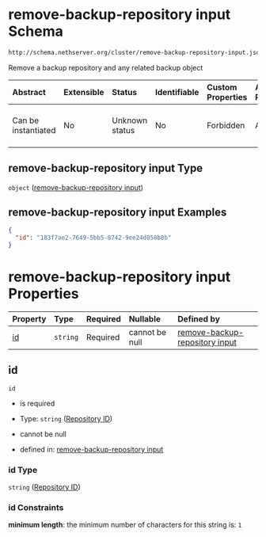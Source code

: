# remove-backup-repository input Schema

```txt
http://schema.nethserver.org/cluster/remove-backup-repository-input.json
```

Remove a backup repository and any related backup object

| Abstract            | Extensible | Status         | Identifiable | Custom Properties | Additional Properties | Access Restrictions | Defined In                                                                                                |
| :------------------ | :--------- | :------------- | :----------- | :---------------- | :-------------------- | :------------------ | :-------------------------------------------------------------------------------------------------------- |
| Can be instantiated | No         | Unknown status | No           | Forbidden         | Allowed               | none                | [remove-backup-repository-input.json](cluster/remove-backup-repository-input.json "open original schema") |

## remove-backup-repository input Type

`object` ([remove-backup-repository input](remove-backup-repository-input.md))

## remove-backup-repository input Examples

```json
{
  "id": "183f7ae2-7649-5bb5-8742-9ee24d058b8b"
}
```

# remove-backup-repository input Properties

| Property  | Type     | Required | Nullable       | Defined by                                                                                                                                                                             |
| :-------- | :------- | :------- | :------------- | :------------------------------------------------------------------------------------------------------------------------------------------------------------------------------------- |
| [id](#id) | `string` | Required | cannot be null | [remove-backup-repository input](remove-backup-repository-input-properties-repository-id.md "http://schema.nethserver.org/cluster/remove-backup-repository-input.json#/properties/id") |

## id



`id`

*   is required

*   Type: `string` ([Repository ID](remove-backup-repository-input-properties-repository-id.md))

*   cannot be null

*   defined in: [remove-backup-repository input](remove-backup-repository-input-properties-repository-id.md "http://schema.nethserver.org/cluster/remove-backup-repository-input.json#/properties/id")

### id Type

`string` ([Repository ID](remove-backup-repository-input-properties-repository-id.md))

### id Constraints

**minimum length**: the minimum number of characters for this string is: `1`
